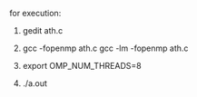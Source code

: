 for execution:

1) gedit ath.c

2) gcc -fopenmp ath.c 
   gcc -lm -fopenmp ath.c

3) export OMP_NUM_THREADS=8

4) ./a.out
